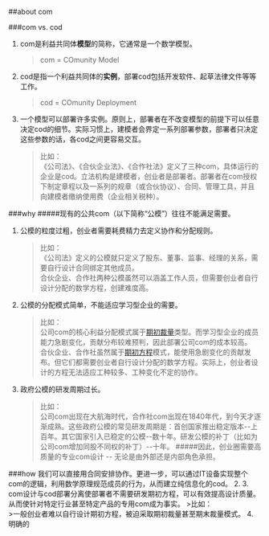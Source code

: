##about com


###com vs. cod
1. com是利益共同体**模型**的简称，它通常是一个数学模型。  

	>com = COmunity Model
2. cod是指一个利益共同体的**实例**，部署cod包括开发软件、起草法律文件等等工作。
	>cod = COmunity Deployment

3. 一个模型可以部署许多实例。原则上，部署者在不改变模型的前提下可以任意决定cod的细节。实际习惯上，建模者会界定一系列部署参数，部署者只决定这些参数的话，各cod之间更容易交互。
	>比如：  
	>《公司法》、《合伙企业法》、《合作社法》定义了三种com，具体运行的企业是cod。立法机构是建模者，创业者是部署者。部署者在com授权下制定章程以及一系列的规章（或合伙协议）、合同、管理工具，并且向建模者缴纳使用费（企业相关税种）。  

###why
#####现有的公共com（以下简称“公模”）往往不能满足需要。
1. 公模的粒度过粗，创业者需要耗费精力去定义协作和分配规则。
	> 比如：  
	> 《公司法》定义的公模就只定义了股东、董事、监事、经理的关系，需要自行设计合同绑定其他成员。  
	> 合伙企业、合作社两种公模虽然可以涵盖工作人员，但需要创业者自行设计分配的数学方程，创建难度高。
2. 公模的分配模式简单，不能适应学习型企业的需要。
	>比如：  
	>公司com的核心利益分配模式属于[期初裁量](../原型1406/huangyg.2001.原型1406.md#alloctype)类型。而学习型企业的成员能力急剧变化，贡献分布较难预判，因此部署公司com的成本较高。  
	>合伙企业、合作社虽然属于[期初方程](../原型1406/huangyg.2001.原型1406.md#alloctype)模式，能使用急剧变化的贡献发布。但它们都需要创业者自行设计分配的数学方程。实际上，创业者设计的方程无法适应工种较多、工种变化不定的协作。
3. 政府公模的研发周期过长。
	>比如：  
	>公司com出现在大航海时代，合作社com出现在1840年代，到今天才逐渐成熟。这些政府公模的常见研发周期是：首创国家推出稳定版本--上百年。其它国家引入已稳定的公模--数十年。研发公模的补丁（比如为公司com增加同股不同权的补丁）--十年。
#####因此，创业圈需要高质量的专业com设计 -- 无论是由外部还是内部角色承担。

###how
我们可以直接用合同安排协作。更进一步，可以通过IT设备实现整个com的逻辑，利用数学原理规范成员的行为，从而建立纯信息化的cod。
2. 
3. com设计与cod部署分离使部署者不需要研发期初方程，可以有效提高设计质量。从而使针对特定行业甚至特定产品的专用com成为事实。
	>比如：  
	>一般创业者难以自行设计期初方程，被迫采取期初裁量甚至期末裁量模式。
4. 明确的